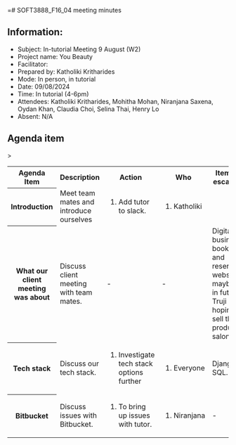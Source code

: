 =# SOFT3888_F16_04 meeting minutes

## Information:
- Subject: In-tutorial Meeting 9 August (W2)
- Project name: You Beauty
- Facilitator: 
- Prepared by: Katholiki Kritharides
- Mode: In person, in tutorial
- Date: 09/08/2024
- Time: In tutorial (4-6pm)
- Attendees: Katholiki Kritharides, Mohitha Mohan, Niranjana Saxena, Oydan Khan, Claudia Choi, Selina Thai, Henry Lo
- Absent: N/A

## Agenda item

<table>

<tr>
    <th> Agenda Item </th>
    <th> Description </th>
    <th> Action </th>
    <th> Who </th>>
    <th>Items for escalation </th>
</tr>

<tr>
    <th> Introduction</th>
    <td> Meet team mates and introduce ourselves</td>
    <td> <ol>
        <li>Add tutor to slack.</li>
    </ol>
    </td>
    <td> <ol>
        <li>Katholiki</li>
    </ol> 
    </td>
    <td> </td>
</tr>

<tr>
    <th> What our client meeting was about</th>
    <td> Discuss client meeting with team mates. </td>
    <td>-</td>
    <td>-</td>
    <td> Digital business booking and reservation website, maybe AI in future. Truji is hoping to sell the product to salons. </td>
</tr>

<tr>
    <th> Tech stack</th>
    <td> Discuss our tech stack. </td>
    <td> <ol>
        <li>Investigate tech stack options further</li>
    </ol>
    </td>
    <td> <ol>
        <li>Everyone</li>
    </ol> 
    </td>
    <td> Django, SQL. </td>
</tr>



<tr>
    <th> Bitbucket </th>
    <td> Discuss issues with Bitbucket.</td>
    <td> <ol>
        <li>To bring up issues with tutor.</li>
    </ol>
    </td>
    <td> <ol>
        <li>Niranjana</li>
    </ol>
    </td>
    <td>-</td>
</tr>





</table>